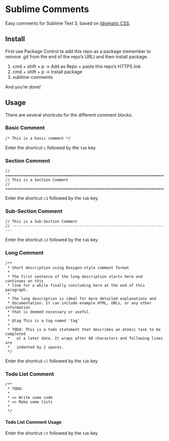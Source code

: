 Sublime Comments
===============================================

Easy comments for Sublime Text 3, based on [Idiomatic CSS](https://github.com/necolas/idiomatic-css).


## Install

First use Package Control to add this repo as a package (remember to remove .git from the end of the repo’s URL) and then install package. 

1. cmd + shift + p -> Add as Repo + paste this repo’s HTTPS link
2. cmd + shift + p -> Install package 
3. sublime-comments

And you’re done!


## Usage

There are several shortcuts for the different comment blocks.

### Basic Comment

	/* This is a basic comment */

Enter the shortcut `c` followed by the `tab` key.

### Section Comment

	// ==========================================================================
   	// This is a Section Comment
    // ========================================================================== 

Enter the shortcut `c1` followed by the `tab` key.

### Sub-Section Comment

    // This is a Sub-Section Comment
    // ----------------------------------------------------------------------


Enter the shortcut `c2` followed by the `tab` key.

### Long Comment

	/**
	 * Short description using Doxygen-style comment format
	 *
	 * The first sentence of the long description starts here and continues on this
	 * line for a while finally concluding here at the end of this paragraph.
	 *
	 * The long description is ideal for more detailed explanations and
	 * documentation. It can include example HTML, URLs, or any other information
	 * that is deemed necessary or useful.
	 *
	 * @tag This is a tag named 'tag'
	 *
	 * TODO: This is a todo statement that describes an atomic task to be completed
	 *   at a later date. It wraps after 80 characters and following lines are
	 *   indented by 2 spaces.
	 */


Enter the shortcut `cl` followed by the `tab` key

### Todo List Comment

	/**
	 * TODO:
	 *
	 * => Write some code
	 * => Make some lists
	 *
	 */

#### Todo List Comment Usage

Enter the shortcut `ct` followed by the `tab` key
